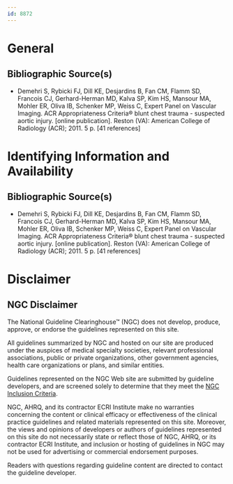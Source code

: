 ```yaml
---
id: 8872
---
```


# General

## Bibliographic Source(s)

- Demehri S, Rybicki FJ, Dill KE, Desjardins B, Fan CM, Flamm SD, Francois CJ, Gerhard-Herman MD, Kalva SP, Kim HS, Mansour MA, Mohler ER, Oliva IB, Schenker MP, Weiss C, Expert Panel on Vascular Imaging. ACR Appropriateness Criteria® blunt chest trauma - suspected aortic injury. [online publication]. Reston (VA): American College of Radiology (ACR); 2011. 5 p. [41 references]

# Identifying Information and Availability

## Bibliographic Source(s)

- Demehri S, Rybicki FJ, Dill KE, Desjardins B, Fan CM, Flamm SD, Francois CJ, Gerhard-Herman MD, Kalva SP, Kim HS, Mansour MA, Mohler ER, Oliva IB, Schenker MP, Weiss C, Expert Panel on Vascular Imaging. ACR Appropriateness Criteria® blunt chest trauma - suspected aortic injury. [online publication]. Reston (VA): American College of Radiology (ACR); 2011. 5 p. [41 references]

# Disclaimer

## NGC Disclaimer

The National Guideline Clearinghouse™ (NGC) does not develop, produce, approve, or endorse the guidelines represented on this site.

All guidelines summarized by NGC and hosted on our site are produced under the auspices of medical specialty societies, relevant professional associations, public or private organizations, other government agencies, health care organizations or plans, and similar entities.

Guidelines represented on the NGC Web site are submitted by guideline developers, and are screened solely to determine that they meet the [NGC Inclusion Criteria](/help-and-about/summaries/inclusion-criteria).

NGC, AHRQ, and its contractor ECRI Institute make no warranties concerning the content or clinical efficacy or effectiveness of the clinical practice guidelines and related materials represented on this site. Moreover, the views and opinions of developers or authors of guidelines represented on this site do not necessarily state or reflect those of NGC, AHRQ, or its contractor ECRI Institute, and inclusion or hosting of guidelines in NGC may not be used for advertising or commercial endorsement purposes.

Readers with questions regarding guideline content are directed to contact the guideline developer.


